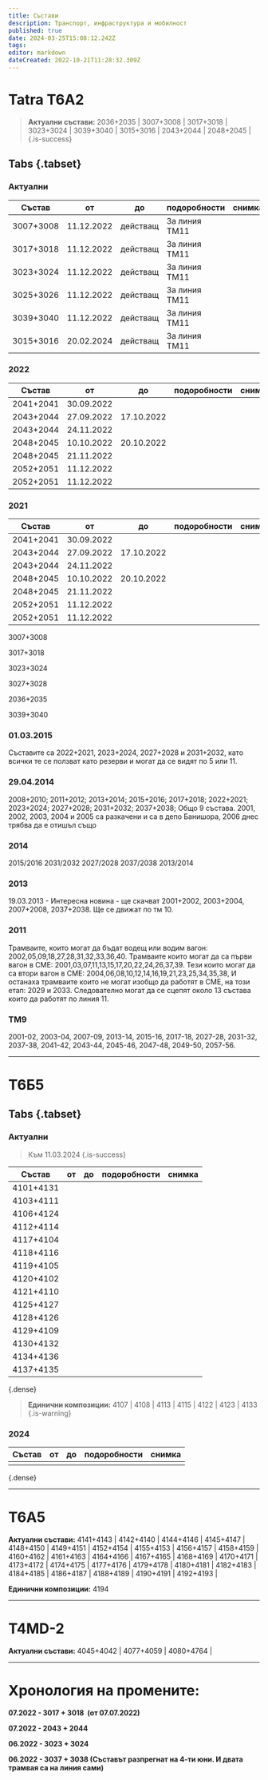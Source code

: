 ```yaml
---
title: Състави
description: Транспорт, инфраструктура и мобилност
published: true
date: 2024-03-25T15:08:12.242Z
tags: 
editor: markdown
dateCreated: 2022-10-21T11:28:32.309Z
---
```


# Tatra T6А2

> **Актуални състави:** 2036+2035 | 3007+3008 | 3017+3018 | 3023+3024  | 3039+3040 | 3015+3016 | 2043+2044 | 2048+2045 |
{.is-success}

## Tabs {.tabset}

### Актуални

|  Състав   | от         | до           | подоробности  | снимка |
|    ---    | ---        |     ---      |     ---       |   ---  |
| 3007+3008 | 11.12.2022 |   действащ   | За линия ТМ11 |        |
| 3017+3018 | 11.12.2022 |   действащ   | За линия ТМ11 |        |
| 3023+3024 | 11.12.2022 |   действащ   | За линия ТМ11 |        |
| 3025+3026 | 11.12.2022 |   действащ   | За линия ТМ11 |        |
| 3039+3040 | 11.12.2022 |   действащ   | За линия ТМ11 |        |
| 3015+3016 | 20.02.2024 |   действащ   | За линия ТМ11 |        |


### 2022

|   Състав  | от  | до   | подоробности | снимка |
|    ---    | --- | ---  |     ---      |   ---  |
| 2041+2041 | 30.09.2022 |              |        |
| 2043+2044 | 27.09.2022 |  17.10.2022  |        |
| 2043+2044 | 24.11.2022 |              |        |
| 2048+2045 | 10.10.2022 |  20.10.2022  |        |
| 2048+2045 | 21.11.2022 |              |        |
| 2052+2051 | 11.12.2022 |              |        |
| 2052+2051 | 11.12.2022 |              |        |

### 2021
  
|   Състав  | от  | до   | подоробности | снимка |
|    ---    | --- | ---  |     ---      |   ---  |
| 2041+2041 | 30.09.2022 |              |        |
| 2043+2044 | 27.09.2022 |  17.10.2022  |        |
| 2043+2044 | 24.11.2022 |              |        |
| 2048+2045 | 10.10.2022 |  20.10.2022  |        |
| 2048+2045 | 21.11.2022 |              |        |
| 2052+2051 | 11.12.2022 |              |        |
| 2052+2051 | 11.12.2022 |              |        |

3007+3008

3017+3018

3023+3024

3027+3028

2036+2035

3039+3040

### 01.03.2015
Съставите са 2022+2021, 2023+2024, 2027+2028 и 2031+2032, като всички те се ползват като резерви и могат да се видят по 5 или 11.

### 29.04.2014
2008+2010;
2011+2012;
2013+2014;
2015+2016;
2017+2018;
2022+2021;
2023+2024;
2027+2028;
2031+2032;
2037+2038;
Общо 9 състава. 2001, 2002, 2003, 2004 и 2005 са разкачени и са в депо Банишора, 2006 днес трябва да е отишъл също


### 2014
2015/2016
2031/2032
2027/2028
2037/2038
2013/2014


### 2013
19.03.2013 - Интересна новина - ще скачват 2001+2002, 2003+2004, 2007+2008, 2037+2038. Ще се движат по тм 10.

### 2011
Трамваите, които могат да бъдат водещ или водим вагон: 2002,05,09,18,27,28,31,32,33,36,40.
Трамваите които могат да са първи вагон в СМЕ: 2001,03,07,11,13,15,17,20,22,24,26,37,39.
Тези които могат да са втори вагон в СМЕ: 2004,06,08,10,12,14,16,19,21,23,25,34,35,38,
И останаха трамваите които не могат изобщо да работят в СМЕ, на този етап: 2029 и 2033.
Следователно могат да се сцепят около 13 състава които да работят по линия 11.

### ТМ9
2001-02, 2003-04, 2007-09, 2013-14, 2015-16, 2017-18, 2027-28, 2031-32, 2037-38, 2041-42, 2043-44, 2045-46, 2047-48, 2049-50, 2057-56.


---

# **Т6Б5**

## Tabs {.tabset}

### Актуални
> Към 11.03.2024
{.is-success}


| Състав | от | до | подоробности | снимка |
|:---:|:---:|:---:|:---:|:---:|
| 4101+4131 |  |  |  |  |
| 4103+4111 |  |  |  |  |
| 4106+4124 |  |  |  |  |
| 4112+4114 |  |  |  |  |
| 4117+4104 |  |  |  |  |
| 4118+4116 |  |  |  |  |
| 4119+4105 |  |  |  |  |
| 4120+4102 |  |  |  |  |
| 4121+4110 |  |  |  |  |
| 4125+4127 |  |  |  |  |
| 4128+4126 |  |  |  |  |
| 4129+4109 |  |  |  |  |
| 4130+4132 |  |  |  |  |
| 4134+4136 |  |  |  |  |
| 4137+4135 |  |  |  |  |
{.dense}


> **Единични композиции:** 4107 | 4108 | 4113 | 4115 | 4122 | 4123 | 4133
{.is-warning}



### 2024

| Състав | от | до | подоробности | снимка |
|:---:|:---:|:---:|:---:|:---:|
|   |  |  |  |  |
{.dense}


---

# **T6A5**

**Актуални състави:** 4141+4143 | 4142+4140 | 4144+4146 | 4145+4147 | 4148+4150 | 4149+4151 | 4152+4154 | 4155+4153 | 4156+4157 | 4158+4159 | 4160+4162 | 4161+4163 | 4164+4166 | 4167+4165 | 4168+4169 | 4170+4171 | 4173+4172 | 4174+4175 | 4177+4176 | 4179+4178 | 4180+4181 | 4182+4183 | 4184+4185 | 4186+4187 | 4188+4189 | 4190+4191 | 4192+4193 |

**Единични композиции:** 4194

---

# **T4MD-2**

**Актуални състави:** 4045+4042 | 4077+4059 | 4080+4764 | 

---

# **Хронология на промените:**

**07.2022 - 3017 + 3018  (от 07.07.2022)**

**07.2022 - 2043 + 2044**

**06.2022 - 3023 + 3024**

**06.2022 - 3037 + 3038 (Съставът разпрегнат на 4-ти юни. И двата трамвая са на линия сами)**